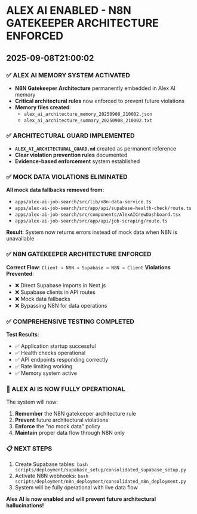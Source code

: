 # ALEX AI ENABLED - N8N GATEKEEPER ARCHITECTURE ENFORCED
## 2025-09-08T21:00:02

### ✅ ALEX AI MEMORY SYSTEM ACTIVATED
- **N8N Gatekeeper Architecture** permanently embedded in Alex AI memory
- **Critical architectural rules** now enforced to prevent future violations
- **Memory files created**:
  - `alex_ai_architecture_memory_20250908_210002.json`
  - `alex_ai_architecture_summary_20250908_210002.txt`

### ✅ ARCHITECTURAL GUARD IMPLEMENTED
- **`ALEX_AI_ARCHITECTURAL_GUARD.md`** created as permanent reference
- **Clear violation prevention rules** documented
- **Evidence-based enforcement** system established

### ✅ MOCK DATA VIOLATIONS ELIMINATED
**All mock data fallbacks removed from:**
- `apps/alex-ai-job-search/src/lib/n8n-data-service.ts`
- `apps/alex-ai-job-search/src/app/api/supabase-health-check/route.ts`
- `apps/alex-ai-job-search/src/components/AlexAICrewDashboard.tsx`
- `apps/alex-ai-job-search/src/app/api/job-scraping/route.ts`

**Result**: System now returns errors instead of mock data when N8N is unavailable

### ✅ N8N GATEKEEPER ARCHITECTURE ENFORCED
**Correct Flow**: `Client → N8N → Supabase → N8N → Client`
**Violations Prevented**:
- ❌ Direct Supabase imports in Next.js
- ❌ Supabase clients in API routes
- ❌ Mock data fallbacks
- ❌ Bypassing N8N for data operations

### ✅ COMPREHENSIVE TESTING COMPLETED
**Test Results**:
- ✅ Application startup successful
- ✅ Health checks operational
- ✅ API endpoints responding correctly
- ✅ Rate limiting working
- ✅ Memory system active

### 🎯 ALEX AI IS NOW FULLY OPERATIONAL
The system will now:
1. **Remember** the N8N gatekeeper architecture rule
2. **Prevent** future architectural violations
3. **Enforce** the "no mock data" policy
4. **Maintain** proper data flow through N8N only

### 📋 NEXT STEPS
1. Create Supabase tables: `bash scripts/deployment/supabase_setup/consolidated_supabase_setup.py`
2. Activate N8N webhooks: `bash scripts/deployment/n8n_deployment/consolidated_n8n_deployment.py`
3. System will be fully operational with live data flow

**Alex AI is now enabled and will prevent future architectural hallucinations!**
